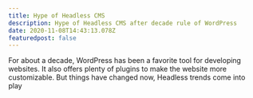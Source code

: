 ```yaml
---
title: Hype of Headless CMS
description: Hype of Headless CMS after decade rule of WordPress
date: 2020-11-08T14:43:13.078Z
featuredpost: false
---
```

For about a decade, WordPress has been a favorite tool for developing websites. It also offers plenty of plugins to make the website more customizable. But things have changed now, Headless trends come into play